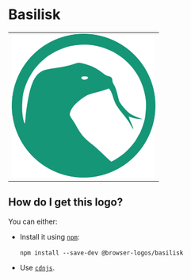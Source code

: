 # Basilisk

<table>
    <tr height=300>
        <td>
            <a href="https://github.com/alrra/browser-logos/tree/38424dde86b531c502a296d5f338a5ce5a2d3262/src/basilisk/">
                <img width=290 src="https://raw.githubusercontent.com/alrra/browser-logos/38424dde86b531c502a296d5f338a5ce5a2d3262/src/basilisk//basilisk_512x512.png" alt="Basilisk browser logo">
            </a>
        </td>
    </tr>
</table>

## How do I get this logo?

You can either:

* Install it using [`npm`][npm]:

  `npm install --save-dev @browser-logos/basilisk`

* Use [`cdnjs`][cdnjs].

<!-- Link labels: -->

[cdnjs]: https://cdnjs.com/libraries/browser-logos
[npm]: https://www.npmjs.com/
